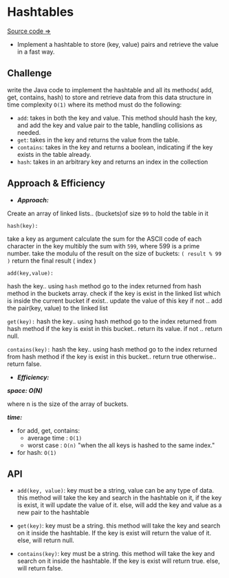 
# Hashtables

[Source code =>](../app/src/main/java/hash/table/Hashtable.java)

* Implement a hashtable to store (key, value) pairs and retrieve the value in a fast way.

## Challenge

write the Java code to implement the hashtable and all its methods( add, get, contains, hash)
to store and retrieve data from this data structure in time complexity `O(1)`
where its method must do the following:

* `add`: takes in both the key and value. This method should hash the key, and add the key and value pair to the table, handling collisions as needed.
* `get`: takes in the key and returns the value from the table.
* `contains`: takes in the key and returns a boolean, indicating if the key exists in the table already.
* `hash`: takes in an arbitrary key and returns an index in the collection

## Approach & Efficiency

* ***Approach:***

Create an array of linked lists.. (buckets)of size `99` to hold the table in it

`hash(key):`

take a key as argument
calculate the sum for the ASCII code of each character in the key
multibly the sum with `599`, where 599 is a prime number.
take the modulu of the result on the size of buckets:  `( result % 99 )`
return the final result ( index )

`add(key,value):`

hash the key.. using `hash` method
go to the index returned from hash method in the buckets array.
check if the key is exist in the linked list which is inside the current bucket
if exist.. update the value of this key
if not .. add the pair(key, value) to the linked list

`get(key):`
hash the key.. using hash method
go to the index returned from hash method
if the key is exist in this bucket.. return its value.
if not .. return null.

`contains(key):`
hash the key.. using hash method
go to the index returned from hash method
if the key is exist in this bucket.. return true otherwise.. return false.

* ***Efficiency:***

***space: O(N)***

where n is the size of the array of buckets.

***time:***

* for add, get, contains:
    * average time : `O(1)`
    * worst case : `O(n)` "when the all keys is hashed to the same index."
* for hash: `O(1)`

## API

* `add(key, value)`: key must be a string, value can be any type of data.
  this method will take the key and search in the hashtable on it, if the key is exist, it will update the value of it. else, will add the key and value as a new pair to the hashtable

* `get(key)`: key must be a string.
  this method will take the key and search on it inside the hashtable. If the key is exist will return the value of it. else, will return null.

* `contains(key)`: key must be a string.
  this method will take the key and search on it inside the hashtable. If the key is exist will return true. else, will return false.
